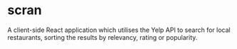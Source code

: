 # scran

A client-side React application which utilises the Yelp API to search for local restaurants, sorting the results by relevancy, rating or popularity.
